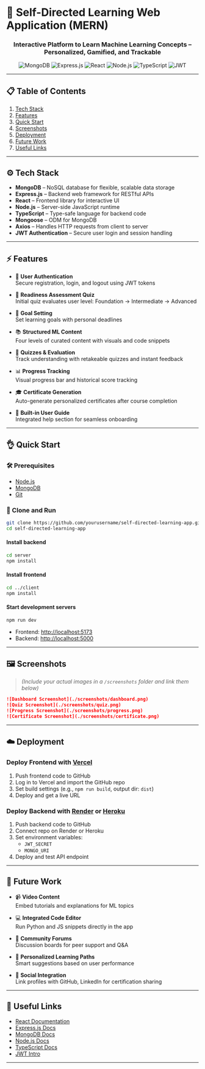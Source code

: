 # 🧠 Self-Directed Learning Web Application (MERN)

<div align="center">
  <h3 align="center">Interactive Platform to Learn Machine Learning Concepts – Personalized, Gamified, and Trackable</h3>
  <div>
    <img src="https://img.shields.io/badge/-MongoDB-47A248?style=for-the-badge&logo=mongodb&logoColor=white" alt="MongoDB" />
    <img src="https://img.shields.io/badge/-Express.js-000000?style=for-the-badge&logo=express&logoColor=white" alt="Express.js" />
    <img src="https://img.shields.io/badge/-React-61DAFB?style=for-the-badge&logo=react&logoColor=black" alt="React" />
    <img src="https://img.shields.io/badge/-Node.js-339933?style=for-the-badge&logo=node.js&logoColor=white" alt="Node.js" />
    <img src="https://img.shields.io/badge/-TypeScript-3178C6?style=for-the-badge&logo=typescript&logoColor=white" alt="TypeScript" />
    <img src="https://img.shields.io/badge/-JWT Authentication-FFB000?style=for-the-badge&logo=jsonwebtokens&logoColor=white" alt="JWT" />
  </div>
</div>

---

## 📋 Table of Contents

1. [Tech Stack](#️-tech-stack)
2. [Features](#️-features)
3. [Quick Start](#️-quick-start)
4. [Screenshots](#️-screenshots)
5. [Deployment](#️-deployment)
6. [Future Work](#️-future-work)
7. [Useful Links](#️-useful-links)

---

## ⚙️ Tech Stack

- **MongoDB** – NoSQL database for flexible, scalable data storage  
- **Express.js** – Backend web framework for RESTful APIs  
- **React** – Frontend library for interactive UI  
- **Node.js** – Server-side JavaScript runtime  
- **TypeScript** – Type-safe language for backend code  
- **Mongoose** – ODM for MongoDB  
- **Axios** – Handles HTTP requests from client to server  
- **JWT Authentication** – Secure user login and session handling

---

## ⚡️ Features

- 🔐 **User Authentication**  
  Secure registration, login, and logout using JWT tokens  

- 🧠 **Readiness Assessment Quiz**  
  Initial quiz evaluates user level: Foundation → Intermediate → Advanced  

- 🎯 **Goal Setting**  
  Set learning goals with personal deadlines  

- 📚 **Structured ML Content**  
  Four levels of curated content with visuals and code snippets  

- 📝 **Quizzes & Evaluation**  
  Track understanding with retakeable quizzes and instant feedback  

- 📊 **Progress Tracking**  
  Visual progress bar and historical score tracking  

- 🎓 **Certificate Generation**  
  Auto-generate personalized certificates after course completion  

- 📖 **Built-in User Guide**  
  Integrated help section for seamless onboarding  

---

## 👌 Quick Start

### 🛠️ Prerequisites

- [Node.js](https://nodejs.org/)
- [MongoDB](https://www.mongodb.com/)
- [Git](https://git-scm.com/)

### 🚀 Clone and Run

```bash
git clone https://github.com/yourusername/self-directed-learning-app.git
cd self-directed-learning-app
```

#### Install backend

```bash
cd server
npm install
```

#### Install frontend

```bash
cd ../client
npm install
```

#### Start development servers

```bash
npm run dev
```

- Frontend: [http://localhost:5173](http://localhost:5173)  
- Backend: [http://localhost:5000](http://localhost:5000)

---

## 🖼️ Screenshots

> *(Include your actual images in a `/screenshots` folder and link them below)*

```md
![Dashboard Screenshot](./screenshots/dashboard.png)
![Quiz Screenshot](./screenshots/quiz.png)
![Progress Screenshot](./screenshots/progress.png)
![Certificate Screenshot](./screenshots/certificate.png)
```

---

## ☁️ Deployment

### Deploy Frontend with [Vercel](https://vercel.com)

1. Push frontend code to GitHub  
2. Log in to Vercel and import the GitHub repo  
3. Set build settings (e.g., `npm run build`, output dir: `dist`)  
4. Deploy and get a live URL

### Deploy Backend with [Render](https://render.com) or [Heroku](https://heroku.com)

1. Push backend code to GitHub  
2. Connect repo on Render or Heroku  
3. Set environment variables:
   - `JWT_SECRET`
   - `MONGO_URI`
4. Deploy and test API endpoint

---

## 🔮 Future Work

- 📹 **Video Content**  
  Embed tutorials and explanations for ML topics  

- 💻 **Integrated Code Editor**  
  Run Python and JS snippets directly in the app  

- 👥 **Community Forums**  
  Discussion boards for peer support and Q&A  

- 🤖 **Personalized Learning Paths**  
  Smart suggestions based on user performance  

- 🔗 **Social Integration**  
  Link profiles with GitHub, LinkedIn for certification sharing  

---

## 🔗 Useful Links

- [React Documentation](https://reactjs.org/)
- [Express.js Docs](https://expressjs.com/)
- [MongoDB Docs](https://www.mongodb.com/docs/)
- [Node.js Docs](https://nodejs.org/en/docs)
- [TypeScript Docs](https://www.typescriptlang.org/docs/)
- [JWT Intro](https://jwt.io/introduction)

---
